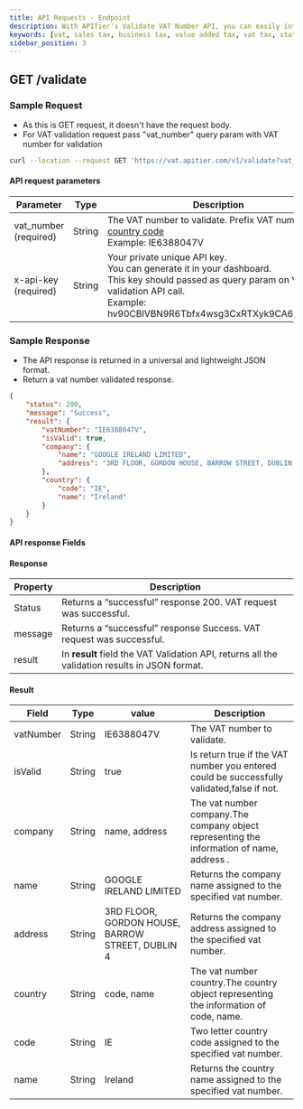 ```yaml
---
title: API Requests - Endpoint
description: With APITier's Validate VAT Number API, you can easily integrate and use our powerful VAT validation platform within your existing system. Get the documentation you need to quickly set up and use this powerful API.
keywords: [vat, sales tax, business tax, value added tax, vat tax, states with no sales tax, sales tax by, vat check number, validate vat, eu vat, gb vat, sales and use tax, company tax, company tax return]
sidebar_position: 3
---
```

<head>
    <title>Validate VAT Number API Documentation - Sample API Request | APITier</title>
</head> 


## GET /validate

### Sample Request
* As this is GET request, it doesn't have the request body.
* For VAT validation request pass "vat_number" query param with VAT number for validation  


```bash title="Example Curl Request"
curl --location --request GET 'https://vat.apitier.com/v1/validate?vat_number=SE556656688001&x-api-key=hv90CBlVBN9R6Tbfx4wsg3CxRTXyk9CA6bvx2f11'
```

#### API request parameters

| Parameter                      | Type                 |    Description                            |
| --------------------           | -------------------- | ---------------------------------------  |
| vat_number (required)          | String          |The VAT number to validate. Prefix VAT number with [country code](vat-country-codes) <br />Example: IE6388047V       |
| x-api-key (required)           | String               |Your private unique API key.<br />You can generate it in your dashboard.<br /> This key should passed as query param on VAT validation API call.<br />Example: hv90CBlVBN9R6Tbfx4wsg3CxRTXyk9CA6bvx2f11 |



### Sample Response
* The API response is returned in a universal and lightweight JSON format.
* Return a vat number validated response.

```json title="Example Response"
{
    "status": 200,
    "message": "Success",
    "result": {
        "vatNumber": "IE6388047V",
        "isValid": true,
        "company": {
            "name": "GOOGLE IRELAND LIMITED",
            "address": "3RD FLOOR, GORDON HOUSE, BARROW STREET, DUBLIN 4"
        },
        "country": {
            "code": "IE",
            "name": "Ireland"
        }
    }
}
```

#### API response Fields
#### Response

| Property      |            Description                                                  | 
| ------------- | ------------------------------------------------------------------------ | 
| Status        |Returns a “successful” response 200. VAT request was successful.         |              
| message       |Returns a “successful” response Success. VAT request was successful.     |
| result        |In <b>result</b> field the VAT Validation API, returns all the validation results in JSON format.|


#### Result

| Field                   |     Type    |      value             |     Description                     |
| ----------------------  | ------------| ---------------------  |------------------------------------ |
| vatNumber                   |      String |IE6388047V |The VAT number to validate.              |
| isValid                 |      String |true  |Is return true if the VAT number you entered could be successfully validated,false if not.                   |
| company                |      String | name, address                 |The vat number company.The company object representing the information of name, address .                           |
| name                  |      String |GOOGLE IRELAND LIMITED      |Returns the company name assigned to the specified vat number.                                   |
| address        |      String |3RD FLOOR, GORDON HOUSE, BARROW STREET, DUBLIN 4          |Returns the company address assigned to the specified vat number.       |
| country         |      String |code, name         |The vat number country.The country object representing the information of code, name.                              |
| code   |      String |IE           |Two letter country code assigned to the specified vat number.         |
| name           |      String |Ireland          |Returns the country name assigned to the specified vat number.         |
